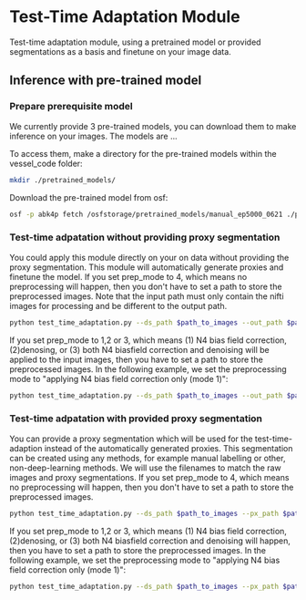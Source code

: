 # **Test-Time Adaptation Module**
Test-time adaptation module, using a pretrained model or provided segmentations as a basis and finetune on your image data. 
## **Inference with pre-trained model**
### **Prepare prerequisite model**
We currently provide 3 pre-trained models, you can download them to make inference on your images. The models are ... 

To access them, make a directory for the pre-trained models within the vessel_code folder:
```bash
mkdir ./pretrained_models/
```
Download the pre-trained model from osf:

```bash
osf -p abk4p fetch /osfstorage/pretrained_models/manual_ep5000_0621 ./pretrained_models/manual_ep5000_0621
```


### **Test-time adpatation without providing proxy segmentation**
You could apply this module directly on your on data without providing the proxy segmentation. This module will automatically generate proxies and finetune the model.
If you set prep_mode to 4, which means no preprocessing will happen, then you don't have to set a path to store the preprocessed images. Note that the input path must only contain the nifti images for processing and be different to the output path.

```bash
python test_time_adaptation.py --ds_path $path_to_images --out_path $path_to_output --pretrained $path_to_pretrained_model --prep_mode 4 --ep $n_epochs --lr 1e-3 
```

If you set prep_mode to 1,2 or 3, which means (1) N4 bias field correction, (2)denosing, or (3) both N4 biasfield correction and denoising will be applied to the input images, then you have to set a path to store the preprocessed images. In the following example, we set the preprocessing mode to "applying N4 bias field correction only (mode 1)":

```bash
python test_time_adaptation.py --ds_path $path_to_images --out_path $path_to_output --ps_path $path_to_preprocessed_images --pretrained $path_to_pretrained_model --prep_mode 1 --ep $n_epochs --lr 1e-3 
```
### **Test-time adpatation with provided proxy segmentation**
You can provide a proxy segmentation which will be used for the test-time-adaption instead of the automatically generated proxies. This segmentation can be created using any methods, for example manual labelling or other, non-deep-learning methods. We will use the filenames to match the raw images and proxy segmentations. If you set prep_mode to 4, which means no preprocessing will happen, then you don't have to set a path to store the preprocessed images. 

```bash
python test_time_adaptation.py --ds_path $path_to_images --px_path $path_to_proxy_labels --out_path $path_to_output --pretrained $path_to_pretrained_model --prep_mode 4 --ep $n_epochs  --lr 1e-3
```
 If you set prep_mode to 1,2 or 3, which means (1) N4 bias field correction, (2)denosing, or (3) both N4 biasfield correction and denoising will happen, then you have to set a path to store the preprocessed images. In the following example, we set the preprocessing mode to "applying N4 bias field correction only (mode 1)":

```bash
python test_time_adaptation.py --ds_path $path_to_images --px_path $path_to_proxy_labels --out_path $path_to_output --ps_path $path_to_preprocessed_images --pretrained $path_to_pretrained_model --prep_mode 1 --ep $n_epochs --lr 1e-3 
```
